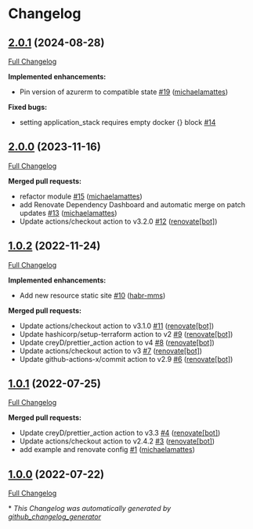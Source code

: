 # Changelog

## [2.0.1](https://github.com/telekom-mms/terraform-azurerm-app-service/tree/2.0.1) (2024-08-28)

[Full Changelog](https://github.com/telekom-mms/terraform-azurerm-app-service/compare/2.0.0...2.0.1)

**Implemented enhancements:**

- Pin version of azurerm to compatible state [\#19](https://github.com/telekom-mms/terraform-azurerm-app-service/pull/19) ([michaelamattes](https://github.com/michaelamattes))

**Fixed bugs:**

- setting application\_stack requires empty docker {} block [\#14](https://github.com/telekom-mms/terraform-azurerm-app-service/issues/14)

## [2.0.0](https://github.com/telekom-mms/terraform-azurerm-app-service/tree/2.0.0) (2023-11-16)

[Full Changelog](https://github.com/telekom-mms/terraform-azurerm-app-service/compare/1.0.2...2.0.0)

**Merged pull requests:**

- refactor module [\#15](https://github.com/telekom-mms/terraform-azurerm-app-service/pull/15) ([michaelamattes](https://github.com/michaelamattes))
- add Renovate Dependency Dashboard and automatic merge on patch updates [\#13](https://github.com/telekom-mms/terraform-azurerm-app-service/pull/13) ([michaelamattes](https://github.com/michaelamattes))
- Update actions/checkout action to v3.2.0 [\#12](https://github.com/telekom-mms/terraform-azurerm-app-service/pull/12) ([renovate[bot]](https://github.com/apps/renovate))

## [1.0.2](https://github.com/telekom-mms/terraform-azurerm-app-service/tree/1.0.2) (2022-11-24)

[Full Changelog](https://github.com/telekom-mms/terraform-azurerm-app-service/compare/1.0.1...1.0.2)

**Implemented enhancements:**

- Add new resource static site [\#10](https://github.com/telekom-mms/terraform-azurerm-app-service/pull/10) ([habr-mms](https://github.com/habr-mms))

**Merged pull requests:**

- Update actions/checkout action to v3.1.0 [\#11](https://github.com/telekom-mms/terraform-azurerm-app-service/pull/11) ([renovate[bot]](https://github.com/apps/renovate))
- Update hashicorp/setup-terraform action to v2 [\#9](https://github.com/telekom-mms/terraform-azurerm-app-service/pull/9) ([renovate[bot]](https://github.com/apps/renovate))
- Update creyD/prettier\_action action to v4 [\#8](https://github.com/telekom-mms/terraform-azurerm-app-service/pull/8) ([renovate[bot]](https://github.com/apps/renovate))
- Update actions/checkout action to v3 [\#7](https://github.com/telekom-mms/terraform-azurerm-app-service/pull/7) ([renovate[bot]](https://github.com/apps/renovate))
- Update github-actions-x/commit action to v2.9 [\#6](https://github.com/telekom-mms/terraform-azurerm-app-service/pull/6) ([renovate[bot]](https://github.com/apps/renovate))

## [1.0.1](https://github.com/telekom-mms/terraform-azurerm-app-service/tree/1.0.1) (2022-07-25)

[Full Changelog](https://github.com/telekom-mms/terraform-azurerm-app-service/compare/1.0.0...1.0.1)

**Merged pull requests:**

- Update creyD/prettier\_action action to v3.3 [\#4](https://github.com/telekom-mms/terraform-azurerm-app-service/pull/4) ([renovate[bot]](https://github.com/apps/renovate))
- Update actions/checkout action to v2.4.2 [\#3](https://github.com/telekom-mms/terraform-azurerm-app-service/pull/3) ([renovate[bot]](https://github.com/apps/renovate))
- add example and renovate config [\#1](https://github.com/telekom-mms/terraform-azurerm-app-service/pull/1) ([michaelamattes](https://github.com/michaelamattes))

## [1.0.0](https://github.com/telekom-mms/terraform-azurerm-app-service/tree/1.0.0) (2022-07-22)

[Full Changelog](https://github.com/telekom-mms/terraform-azurerm-app-service/compare/e5a19391336c8e71c678e167fbdb0736ade8e816...1.0.0)



\* *This Changelog was automatically generated by [github_changelog_generator](https://github.com/github-changelog-generator/github-changelog-generator)*
